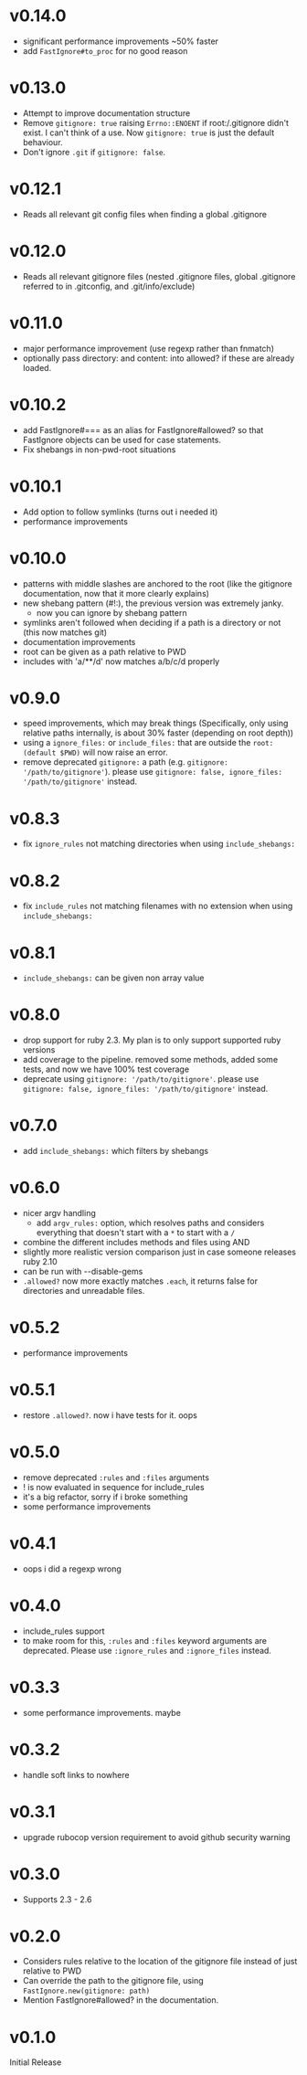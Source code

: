# v0.14.0
- significant performance improvements ~50% faster
- add `FastIgnore#to_proc` for no good reason

# v0.13.0
- Attempt to improve documentation structure
- Remove `gitignore: true` raising `Errno::ENOENT` if root:/.gitignore didn't exist. I can't think of a use. Now `gitignore: true` is just the default behaviour.
- Don't ignore `.git` if `gitignore: false`.

# v0.12.1
- Reads all relevant git config files when finding a global .gitignore

# v0.12.0
- Reads all relevant gitignore files (nested .gitignore files, global .gitignore referred to in .gitconfig, and .git/info/exclude)

# v0.11.0
- major performance improvement (use regexp rather than fnmatch)
- optionally pass directory: and content: into allowed? if these are already loaded.

# v0.10.2
- add FastIgnore#=== as an alias for FastIgnore#allowed? so that FastIgnore objects can be used for case statements.
- Fix shebangs in non-pwd-root situations

# v0.10.1
- Add option to follow symlinks (turns out i needed it)
- performance improvements

# v0.10.0
- patterns with middle slashes are anchored to the root (like the gitignore documentation, now that it more clearly explains)
- new shebang pattern (#!:), the previous version was extremely janky.
  - now you can ignore by shebang pattern
- symlinks aren't followed when deciding if a path is a directory or not (this now matches git)
- documentation improvements
- root can be given as a path relative to PWD
- includes with 'a/**/d' now matches a/b/c/d properly

# v0.9.0
- speed improvements, which may break things (Specifically, only using relative paths internally, is about 30% faster (depending on root depth))
- using a `ignore_files:` or `include_files:` that are outside the `root: (default $PWD)` will now raise an error.
- remove deprecated `gitignore:` a path (e.g. `gitignore: '/path/to/gitignore'`). please use `gitignore: false, ignore_files: '/path/to/gitignore'` instead.

# v0.8.3
- fix `ignore_rules` not matching directories when using `include_shebangs:`

# v0.8.2
- fix `include_rules` not matching filenames with no extension when using `include_shebangs:`

# v0.8.1
- `include_shebangs:` can be given non array value

# v0.8.0
- drop support for ruby 2.3. My plan is to only support supported ruby versions
- add coverage to the pipeline. removed some methods, added some tests, and now we have 100% test coverage
- deprecate using `gitignore: '/path/to/gitignore'`. please use `gitignore: false, ignore_files: '/path/to/gitignore'` instead.

# v0.7.0
- add `include_shebangs:` which filters by shebangs

# v0.6.0
- nicer argv handling
  - add `argv_rules:` option, which resolves paths and considers everything that doesn't start with a `*` to start with a `/`
- combine the different includes methods and files using AND
- slightly more realistic version comparison just in case someone releases ruby 2.10
- can be run with --disable-gems
- `.allowed?` now more exactly matches `.each`, it returns false for directories and unreadable files.

# v0.5.2
- performance improvements

# v0.5.1
- restore `.allowed?`. now i have tests for it. oops

# v0.5.0
- remove deprecated `:rules` and `:files` arguments
- ! is now evaluated in sequence for include_rules
- it's a big refactor, sorry if i broke something
- some performance improvements

# v0.4.1
- oops i did a regexp wrong

# v0.4.0
- include_rules support
- to make room for this, `:rules` and `:files` keyword arguments are deprecated.
  Please use `:ignore_rules` and `:ignore_files` instead.

# v0.3.3
- some performance improvements. maybe

# v0.3.2
- handle soft links to nowhere

# v0.3.1
- upgrade rubocop version requirement to avoid github security warning

# v0.3.0
- Supports 2.3 - 2.6

# v0.2.0
- Considers rules relative to the location of the gitignore file instead of just relative to PWD
- Can override the path to the gitignore file, using `FastIgnore.new(gitignore: path)`
- Mention FastIgnore#allowed? in the documentation.

# v0.1.0
Initial Release
